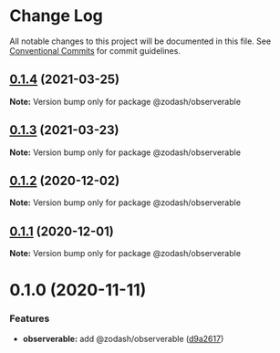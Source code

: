 # Change Log

All notable changes to this project will be documented in this file.
See [Conventional Commits](https://conventionalcommits.org) for commit guidelines.

## [0.1.4](https://github.com/zcorky/zodash/compare/@zodash/observerable@0.1.3...@zodash/observerable@0.1.4) (2021-03-25)

**Note:** Version bump only for package @zodash/observerable





## [0.1.3](https://github.com/zcorky/zodash/compare/@zodash/observerable@0.1.2...@zodash/observerable@0.1.3) (2021-03-23)

**Note:** Version bump only for package @zodash/observerable





## [0.1.2](https://github.com/zcorky/zodash/compare/@zodash/observerable@0.1.1...@zodash/observerable@0.1.2) (2020-12-02)

**Note:** Version bump only for package @zodash/observerable





## [0.1.1](https://github.com/zcorky/zodash/compare/@zodash/observerable@0.1.0...@zodash/observerable@0.1.1) (2020-12-01)

**Note:** Version bump only for package @zodash/observerable





# 0.1.0 (2020-11-11)


### Features

* **observerable:** add @zodash/observerable ([d9a2617](https://github.com/zcorky/zodash/commit/d9a2617a6481c61caa8f01e3c89d41b41e78f87c))
